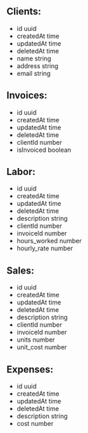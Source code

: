 ## Clients:
- id uuid
- createdAt time
- updatedAt time
- deletedAt time
- name string
- address string
- email string

## Invoices:
- id uuid
- createdAt time
- updatedAt time
- deletedAt time
- clientId number
- isInvoiced boolean

## Labor:
- id uuid
- createdAt time
- updatedAt time
- deletedAt time
- description string
- clientId number
- invoiceId number
- hours_worked number
- hourly_rate number

## Sales:
- id uuid
- createdAt time
- updatedAt time
- deletedAt time
- description string
- clientId number
- invoiceId number
- units number
- unit_cost number

## Expenses:
- id uuid
- createdAt time
- updatedAt time
- deletedAt time
- description string
- cost number